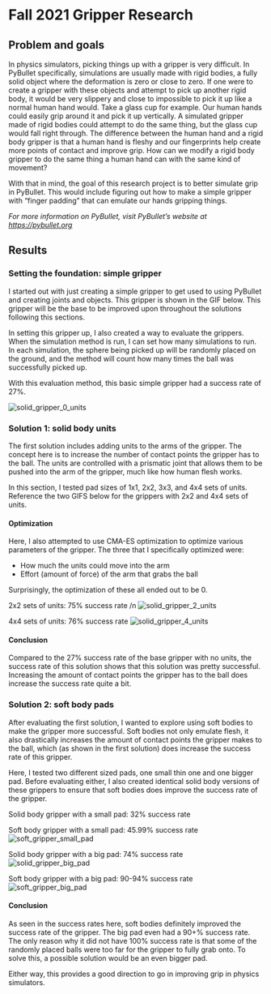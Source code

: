 # Fall 2021 Gripper Research 

## Problem and goals
In physics simulators, picking things up with a gripper is very difficult. In PyBullet specifically, simulations are usually made with rigid bodies, a fully solid object where the deformation is zero or close to zero. If one were to create a gripper with these objects and  attempt to pick up another rigid body, it would be very slippery and close to impossible to pick it up like a normal human hand would. Take a glass cup for example. Our human hands could easily grip around it and pick it up vertically. A simulated gripper made of rigid bodies could attempt to do the same thing, but the glass cup would fall right through. The difference between the human hand and a rigid body gripper is that a human hand is fleshy and our fingerprints help create more points of contact and improve grip. How can we modify a rigid body gripper to do the same thing a human hand can with the same kind of movement?

With that in mind, the goal of this research project is to better simulate grip in PyBullet. This would include figuring out how to make a simple gripper with “finger padding” that can emulate our hands gripping things. 

*For more information on PyBullet, visit PyBullet’s website at https://pybullet.org*

## Results

### Setting the foundation: simple gripper
I started out with just creating a simple gripper to get used to using PyBullet and creating joints and objects. This gripper is shown in the GIF below. This gripper will be the base to be improved upon throughout the solutions following this sections.

In setting this gripper up, I also created a way to evaluate the grippers. When the simulation method is run, I can set how many simulations to run. In each simulation, the sphere being picked up will be randomly placed on the ground, and the method will count how many times the ball was successfully picked up. 

With this evaluation method, this basic simple gripper had a success rate of 27%.

![solid_gripper_0_units](https://user-images.githubusercontent.com/30352267/145732871-fd206295-1444-4643-bb89-6523de294f72.gif)

### Solution 1: solid body units
The first solution includes adding units to the arms of the gripper. The concept here is to increase the number of contact points the gripper has to the ball. The units are controlled with a prismatic joint that allows them to be pushed into the arm of the gripper, much like how human flesh works. 

In this section, I tested pad sizes of 1x1, 2x2, 3x3, and 4x4 sets of units. Reference the two GIFS below for the grippers with 2x2 and 4x4 sets of units. 

#### Optimization
Here, I also attempted to use CMA-ES optimization to optimize various parameters of the gripper. The three that I specifically optimized were:
- How much the units could move into the arm
- Effort (amount of force) of the arm that grabs the ball

Surprisingly, the optimization of these all ended out to be 0. 

2x2 sets of units: 75% success rate /n
![solid_gripper_2_units](https://user-images.githubusercontent.com/30352267/145732872-f939aa01-8458-4d7c-a426-f9073e345b64.gif)

4x4 sets of units: 76% success rate
![solid_gripper_4_units](https://user-images.githubusercontent.com/30352267/145732874-9534f7a2-721c-4de1-be72-de6f9d8562d5.gif)

#### Conclusion
Compared to the 27% success rate of the base gripper with no units, the success rate of this solution shows that this solution was pretty successful. Increasing the amount of contact points the gripper has to the ball does increase the success rate quite a bit. 

### Solution 2: soft body pads
After evaluating the first solution, I wanted to explore using soft bodies to make the gripper more successful. Soft bodies not only emulate flesh, it also drastically increases the amount of contact points the gripper makes to the ball, which (as shown in the first solution) does increase the success rate of this gripper. 

Here, I tested two different sized pads, one small thin one and one bigger pad. Before evaluating either, I also created identical solid body versions of these grippers to ensure that soft bodies does improve the success rate of the gripper. 

Solid body gripper with a small pad: 32% success rate

Soft body gripper with a small pad: 45.99% success rate
![soft_gripper_small_pad](https://user-images.githubusercontent.com/30352267/145732870-f9e7a1f6-124f-4c54-983e-384a35023753.gif)

Solid body gripper with a big pad: 74% success rate
![solid_gripper_big_pad](https://user-images.githubusercontent.com/30352267/145732877-193d0b82-7a3c-4a65-96a1-48f6404316ee.gif)

Soft body gripper with a big pad: 90-94% success rate
![soft_gripper_big_pad](https://user-images.githubusercontent.com/30352267/145732956-3c982f84-6021-4bc3-b883-5edd97204bbc.gif)

#### Conclusion
As seen in the success rates here, soft bodies definitely improved the success rate of the gripper. The big pad even had a 90+% success rate. The only reason why it did not have 100% success rate is that some of the randomly placed balls were too far for the gripper to fully grab onto. To solve this, a possible solution would be an even bigger pad. 

Either way, this provides a good direction to go in improving grip in physics simulators.
